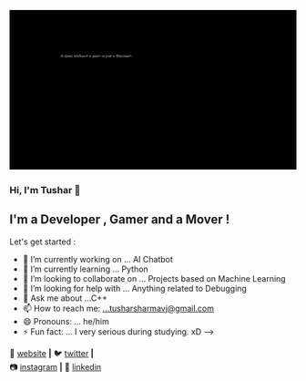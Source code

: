 ![Cover Image](https://github.com/tusharxsharma/tusharxsharma/raw/master/images/coverr.jpeg)
### Hi, I'm Tushar 👋

## I'm a Developer , Gamer and a Mover !



Let's get started : 

- 🔭 I’m currently working on ... AI Chatbot
- 🌱 I’m currently learning ... Python 
- 👯 I’m looking to collaborate on ... Projects based on Machine Learning
- 🤔 I’m looking for help with ... Anything related to Debugging
- 💬 Ask me about ...C++ 
- 📫 How to reach me: ...tusharsharmavj@gmail.com 
- 😄 Pronouns: ... he/him
- ⚡ Fun fact: ... I very serious during studying. xD 
-->

🏡 [website][website] **|** 
🐦 [twitter][twitter] **|**  
📷 [instagram][instagram] **|** 
👔 [linkedin][linkedin]

[banner]: https://raw.githubusercontent.com/bradgarropy/bradgarropy/master/banner.png
[website]: https://tusharxsharma.github.io
[twitter]: https://twitter.com/tusharxsharma
[twitch]: https://steamcommunity.com/id/TusharSharma
[instagram]: https://instagram.com/jaggerxr
[linkedin]: https://linkedin.com/in/tusharsharmavj
